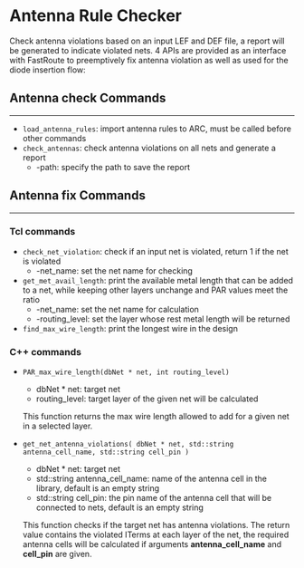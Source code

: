 # Antenna Rule Checker

Check antenna violations based on an input LEF and DEF file, a report
will be generated to indicate violated nets. 4 APIs are provided as an interface with FastRoute to preemptively fix antenna violation as well as used for the diode insertion flow:

## Antenna check Commands

---

 - `load_antenna_rules`: import antenna rules to ARC, must be called before other commands
 - `check_antennas`: check antenna violations on all nets and generate a report
   - -path: specify the path to save the report

## Antenna fix Commands

---

### Tcl commands

 - `check_net_violation`: check if an input net is violated, return 1 if the net is violated
   - -net_name: set the net name for checking
 - `get_met_avail_length`: print the available metal length that can be added to a net, while keeping other layers unchange and PAR values meet the ratio
   - -net_name: set the net name for calculation
   - -routing_level: set the layer whose rest metal length will be returned
 - `find_max_wire_length`: print the longest wire in the design

### C++ commands

 - `PAR_max_wire_length(dbNet * net, int routing_level)`

   - dbNet * net: target net
   - routing_level: target layer of the given net will be calculated

   This function returns the max wire length allowed to add for a given net in a selected layer.

 - `get_net_antenna_violations( dbNet * net, std::string antenna_cell_name, std::string cell_pin )`

   - dbNet * net: target net
   - std::string antenna_cell_name: name of the antenna cell in the library, default is an empty string
   - std::string cell_pin: the pin name of the antenna cell that will be connected to nets, default is an empty string

   This function checks if the target net has antenna violations. The return value contains the violated ITerms at each layer of the net, the required antenna cells will be calculated if arguments **antenna_cell_name** and **cell_pin** are given.
